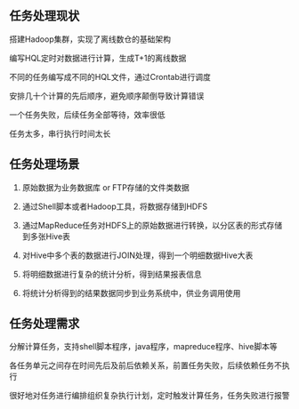 ## 任务处理现状

搭建Hadoop集群，实现了离线数仓的基础架构

编写HQL定时对数据进行计算，生成T+1的离线数据

不同的任务编写成不同的HQL文件，通过Crontab进行调度

安排几十个计算的先后顺序，避免顺序颠倒导致计算错误

一个任务失败，后续任务全部等待，效率很低

任务太多，串行执行时间太长

## 任务处理场景

1. 原始数据为业务数据库 or FTP存储的文件类数据

2. 通过Shell脚本或者Hadoop工具，将数据存储到HDFS
3. 通过MapReduce任务对HDFS上的原始数据进行转换，以分区表的形式存储到多张Hive表
4. 对Hive中多个表的数据进行JOIN处理，得到一个明细数据Hive大表
5. 将明细数据进行复杂的统计分析，得到结果报表信息
6. 将统计分析得到的结果数据同步到业务系统中，供业务调用使用

## 任务处理需求

分解计算任务，支持shell脚本程序，java程序，mapreduce程序、hive脚本等

各任务单元之间存在时间先后及前后依赖关系，前置任务失败，后续依赖任务不执行

很好地对任务进行编排组织复杂执行计划，定时触发计算任务，任务失败进行报警

